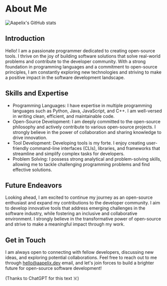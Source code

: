 # About Me

![Aapelix's GitHub stats](https://github-readme-stats.vercel.app/api?username=aapelix&show_icons=true&theme=radical)

## Introduction

Hello! I am a passionate programmer dedicated to creating open-source tools. I thrive on the joy of building software solutions that solve real-world problems and contribute to the developer community. With a strong foundation in programming languages and a commitment to open-source principles, I am constantly exploring new technologies and striving to make a positive impact in the software development landscape.

## Skills and Expertise

   - Programming Languages: I have expertise in multiple programming languages such as Python, Java, JavaScript, and C++. I am well-versed in writing clean, efficient, and maintainable code.
   - Open-Source Development: I am deeply committed to the open-source philosophy and actively contribute to various open-source projects. I strongly believe in the power of collaboration and sharing knowledge to drive innovation.
   - Tool Development: Developing tools is my forte. I enjoy creating user-friendly command-line interfaces (CLIs), libraries, and frameworks that streamline and simplify complex tasks for developers.
   - Problem Solving: I possess strong analytical and problem-solving skills, allowing me to tackle challenging programming problems and find effective solutions.

## Future Endeavors

Looking ahead, I am excited to continue my journey as an open-source enthusiast and expand my contributions to the developer community. I aim to develop innovative tools that address emerging challenges in the software industry, while fostering an inclusive and collaborative environment. I strongly believe in the transformative power of open-source and strive to make a meaningful impact through my work.

## Get in Touch

I am always open to connecting with fellow developers, discussing new ideas, and exploring potential collaborations. Feel free to reach out to me through hello@aapelix.dev email, and let's join forces to build a brighter future for open-source software development!

(Thanks to ChatGPT for this text ☠️)
